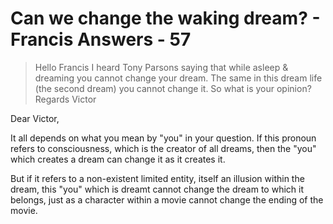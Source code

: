 # Can we change the waking dream? - Francis Answers - 57

>Hello Francis I heard Tony Parsons saying that while asleep & dreaming you cannot change your dream. The same in this dream life (the second dream) you cannot change it. So what is your opinion? Regards Victor

Dear Victor,

It all depends on what you mean by "you" in your question. If this pronoun refers to consciousness, which is the creator of all dreams, then the "you" which creates a dream can change it as it creates it.

But if it refers to a non-existent limited entity, itself an illusion within the dream, this "you" which is dreamt cannot change the dream to which it belongs, just as a character within a movie cannot change the ending of the movie.

